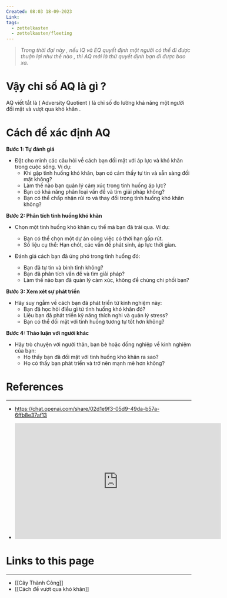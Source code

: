 ```yaml
---
Created: 08:03 18-09-2023
Link: 
tags:
  - zettelkasten
  - zettelkasten/fleeting
---
```

>*Trong thời đại này , nếu IQ và EQ quyết định một người có thể đi được thuận lợi như thế nào , thì AQ mới là thứ quyết định bạn đi được bao xa.*

# Vậy chỉ số AQ là gì ?
AQ viết tắt là ( Adversity Quotient ) là chỉ số đo lường khả năng một người đối mặt và vượt qua khó khăn .

# Cách để xác định AQ
**Bước 1: Tự đánh giá**
- Đặt cho mình các câu hỏi về cách bạn đối mặt với áp lực và khó khăn trong cuộc sống. Ví dụ:
    - Khi gặp tình huống khó khăn, bạn có cảm thấy tự tin và sẵn sàng đối mặt không?
    - Làm thế nào bạn quản lý cảm xúc trong tình huống áp lực?
    - Bạn có khả năng phân loại vấn đề và tìm giải pháp không?
    - Bạn có thể chấp nhận rủi ro và thay đổi trong tình huống khó khăn không?

**Bước 2: Phân tích tình huống khó khăn**
- Chọn một tình huống khó khăn cụ thể mà bạn đã trải qua. Ví dụ:
    - Bạn có thể chọn một dự án công việc có thời hạn gấp rút.
    - Số liệu cụ thể: Hạn chót, các vấn đề phát sinh, áp lực thời gian.

- Đánh giá cách bạn đã ứng phó trong tình huống đó:
    - Bạn đã tự tin và bình tĩnh không?
    - Bạn đã phân tích vấn đề và tìm giải pháp?
    - Làm thế nào bạn đã quản lý cảm xúc, không để chúng chi phối bạn?

**Bước 3: Xem xét sự phát triển**
- Hãy suy ngẫm về cách bạn đã phát triển từ kinh nghiệm này:
    - Bạn đã học hỏi điều gì từ tình huống khó khăn đó?
    - Liệu bạn đã phát triển kỹ năng thích nghi và quản lý stress?
    - Bạn có thể đối mặt với tình huống tương tự tốt hơn không?

**Bước 4: Thảo luận với người khác**
- Hãy trò chuyện với người thân, bạn bè hoặc đồng nghiệp về kinh nghiệm của bạn:
    - Họ thấy bạn đã đối mặt với tình huống khó khăn ra sao?
    - Họ có thấy bạn phát triển và trở nên mạnh mẽ hơn không?
# References
---
- https://chat.openai.com/share/02d1e9f3-05d9-49da-b57a-6ffb8e37af13

- <iframe width="560" height="315" src="https://www.youtube.com/embed/mEENtaWcW4s?si=BCwi-kaG-nobE7e2" title="YouTube video player" frameborder="0" allow="accelerometer; autoplay; clipboard-write; encrypted-media; gyroscope; picture-in-picture; web-share" allowfullscreen></iframe>

# Links to this page
---

- [[Cây Thành Công]]
- [[Cách để vượt qua khó khăn]]